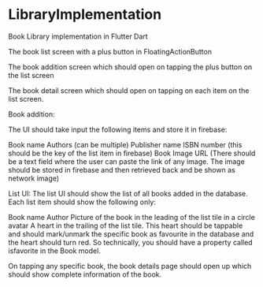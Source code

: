 # LibraryImplementation
Book Library implementation in Flutter Dart

The book list screen with a plus button in FloatingActionButton

The book addition screen which should open on tapping the plus button on the list screen

The book detail screen which should open on tapping on each item on the list screen.

Book addition:

The UI should take input the following items and store it in firebase:

Book name
Authors (can be multiple)
Publisher name
ISBN number (this should be the key of the list item in firebase)
Book Image URL (There should be a text field where the user can paste the link of any image. The image should be stored in firebase and then retrieved back and be shown as network image)

List UI:
The list UI should show the list of all books added in the database. Each list item should show the following only:

Book name
Author
Picture of the book in the leading of the list tile in a circle avatar
A heart in the trailing of the list tile. This heart should be tappable and should mark/unmark the specific book as favourite in the database and the heart should turn red. So technically, you should have a property called isfavorite in the Book model.

On tapping any specific book, the book details page should open up which should show complete information of the book.

